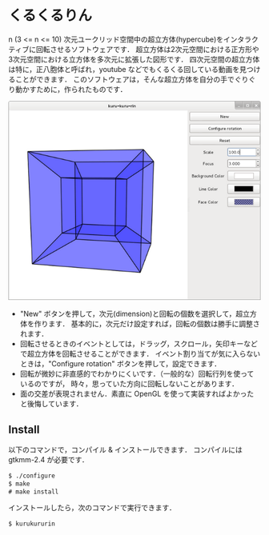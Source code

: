 くるくるりん
==========

n (3 <= n <= 10) 次元ユークリッド空間中の超立方体(hypercube)をインタラクティブに回転させるソフトウェアです．
超立方体は2次元空間における正方形や3次元空間における立方体を多次元に拡張した図形です．
四次元空間の超立方体は特に，正八胞体と呼ばれ，youtube などでもくるくる回している動画を見つけることができます．
このソフトウェアは，そんな超立方体を自分の手でぐりぐり動かすために，作られたものです．

  ![kuru-kuru-rin](image.png "kuru-kuru-rin")

- "New" ボタンを押して，次元(dimension)と回転の個数を選択して，超立方体を作ります．
  基本的に，次元だけ設定すれば，回転の個数は勝手に調整されます．
- 回転させるときのイベントとしては，ドラッグ，スクロール，矢印キーなどで超立方体を回転させることができます．
  イベント割り当てが気に入らないときは，"Configure rotation" ボタンを押して，設定できます．
- 回転が微妙に非直感的でわかりにくいです．（一般的な）回転行列を使っているのですが，
  時々，思っていた方向に回転しないことがあります．
- 面の交差が表現されません．素直に OpenGL を使って実装すればよかったと後悔しています．

Install
-------

以下のコマンドで，コンパイル & インストールできます．
コンパイルには gtkmm-2.4 が必要です．

    $ ./configure
    $ make
    # make install

インストールしたら，次のコマンドで実行できます．

    $ kurukururin
